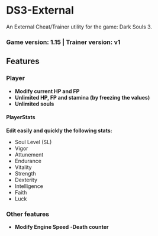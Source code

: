 # DS3-External
An External Cheat/Trainer utility for the game: Dark Souls 3.
### Game version: 1.15 | Trainer version: v1
## Features
### Player
- **Modify current HP and FP**
- **Unlimited HP, FP and stamina (by freezing the values)**
- **Unlimited souls** 
#### PlayerStats
**Edit easily and quickly the following stats:**
- Soul Level (SL)
- Vigor
- Attunement
- Endurance
- Vitality
- Strength
- Dexterity
- Intelligence
- Faith
- Luck
### Other features
- **Modify Engine Speed**
-**Death counter**
